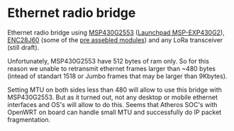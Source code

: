 # Ethernet radio bridge

Ethernet radio bridge using [MSP430G2553](http://www.ti.com/product/MSP430G2553) ([Launchpad MSP-EXP430G2](http://www.ti.com/tool/msp-exp430g2)), [ENC28J60](http://www.microchip.com/wwwproducts/en/en022889) (some of the [pre assebled modules](http://www.geeetech.com/wiki/index.php/Arduino_ENC28J60_Ethernet_Module)) and any LoRa transceiver (still draft).

Unfortunately, MSP430G2553 have 512 bytes of ram only. So for this reason we unable to retransmit ethernet frames larger than ~480 bytes (intead of standart 1518 or Jumbo frames that may be larger than 9Kbytes).

Setting MTU on both sides less than 480 will allow to use this bridge with MSP430G2553. But as it turned out, not any desktop or mobile ethernet interfaces and OS's will allow to do this. Seems that Atheros SOC's with OpenWRT on board can handle small MTU and successfully do IP packet fragmentation.
